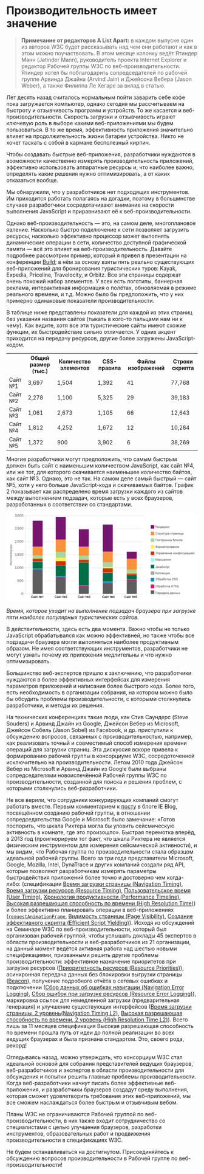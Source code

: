 # Производительность имеет значение

> **Примечание от редакторов A List Apart:** в каждом выпуске один из авторов 
W3C будет рассказывать над чем они работают и как в этом можно 
поучаствовать. В этом месяце колонку ведёт Ятиндер Манн (Jatinder Mann), 
руководитель проекта Internet Explorer и редактор Рабочей группы W3C по 
веб-производительности. Ятиндер хотел бы поблагодарить сопредседателей по 
рабочей группе Арвинда Джайна (Arvind Jain) и Джейсона Вебера (Jason Weber), а 
также Филиппа Ле Хегаре за вклад в статью.

Лет десять назад считалось нормальным пойти заварить себе кофе пока 
загружается компьютер, однако сегодня мы рассчитываем на быстроту и отзывчивость 
программ и устройств. То же касается и веб-производительности. Скорость загрузки 
и отзывчивость играют ключевую роль в выборе какими веб-приложениями 
мы будем пользоваться. В то же время, эффективность приложения значительно 
влияет на продолжительность жизни батареи устройства. Никто не хочет таскать 
с собой в кармане бесполезный кирпич. 

Чтобы создавать быстрые веб-приложения, разработчики нуждаются в возможности 
качественно измерять производительность приложений, эффективно использовать 
аппаратные ресурсы и, что наиболее важно, определять какие решения нужно 
оптимизировать, а от каких отказаться вообще. 

Мы обнаружили, что у разработчиков нет подходящих инструментов. Им 
приходится работать полагаясь на догадки, поэтому в большинстве случаев 
разработчики сосредотачивают внимание на скорости выполнения JavaScript и 
приравнивают её к веб-производительности.

Однако веб-производительность — это, на самом деле, многоплановое явление. 
Насколько быстро подключение к сети позволяет загрузить ресурсы, насколько 
эффективно процессор может выполнять динамические операции в сети, 
количество доступной графической памяти — всё это влияет на 
веб-производительность. Давайте подробнее 
рассмотрим пример, который я привел в презентации на конференции [Build][1]; в 
нём за основу взяты пять реально существующих веб-приложений для бронирования 
туристических туров: Kayak, Expedia, Priceline, Travelocity, и Orbitz. 
Все эти страницы содержат очень похожий набор элементов. У всех есть 
логотипы, баннерная реклама, интерактивная информация о полётах, обновляемая в 
режиме реального времени, и т.д. Можно было бы предположить, что у них
примерно одинаковые показатели производительности. 

В таблице ниже представлены показатели для каждой из этих страниц без указания 
названия сайтов (тыкать в кого-то пальцами нам ни к чему). Как видите, хотя 
все эти туристические сайты имеют схожие функции, их быстродействие 
сильно отличается. У одних акцент приходится на передачу ресурсов, 
другие более загружены JavaScript-кодом.

<table>
<tr><th></th><th>Общий размер (тыс.)</th><th>Количество элементов</th><th>CSS-правила</th><th>Файлы изображений</th><th>Строки скрипта</th></tr>
<tr><td>Сайт №1</td><td>3,697</td><td>1,504</td><td>1,392</td><td>41</td><td>77,768</td></tr>
<tr><td>Сайт №2</td><td>2,278</td><td>1,100</td><td>5,325</td><td>29</td><td>39,183</td></tr>
<tr><td>Сайт №3</td><td>1,061</td><td>2,673</td><td>1,105</td><td>66</td><td>12,643</td></tr>
<tr><td>Сайт №4</td><td>1,812</td><td>4,252</td><td>1,672</td><td>12</td><td>10,284</td></tr>
<tr><td>Сайт №5</td><td>1,372</td><td>900</td><td>3,902</td><td>6</td><td>38,269</td></tr>
</table>

Многие разработчики могут предположить, что самым быстрым должен быть сайт с 
наименьшим количеством JavaScript, как сайт №4, или же тот, для 
которого скачивается наименьшее количество байтов, как сайт №3. Однако, это не 
так. На самом деле самый быстрый  — сайт №5, хотя у него больше JavaScript-кода 
и скачиваемых байтов. График 2 показывает как распределено время загрузки каждого 
из сайтов между выполнением подзадач, которые есть у всех браузеров, разработанных 
в соответствии со стандартами.

![диаграмма][Столбчатая диаграмма, демонстрирующая время загрузки каждой подсистемы браузера в миллисекундах для пяти сайтов]

*Время, которое уходит на выполнение подзадач браузера при загрузке пяти наиболее 
популярных туристических сайтов.*

В действительности, здесь есть два момента. Важно чтобы не только JavaScript 
обрабатывался как можно эффективней, но также чтобы все подзадачи браузера могли 
выполняться наиболее продуктивным образом. Не имея соответствующих 
инструментов, разработчики не могут узнать почему их приложения медлительны 
и что нужно оптимизировать.

Большинство веб-экспертов пришло к заключению, что разработчики нуждаются в 
более эффективных интерфейсах для измерения параметров приложений и написания 
более быстрого кода. Более того, есть необходимость в организации собрания, на 
котором можно было бы обсудить проблемы производительности, с которыми 
столкнулись разработчики, и методы их решения.

На технических конференциях такие люди, как Стив Саундерс (Steve Souders) 
и Арвинд Джайн из Google, Джейсон Вебер из Microsoft, Джейсон Собель 
(Jason Sobel) из Facebook, и др. приступили к обсуждению вопросов, связанных с 
производительностью, например, как реализовать точный и совместимый способ 
измерения времени операций для загрузки страниц. Эта дискуссия вскоре привела к 
формированию рабочей группы в консорциуме W3C, сосредоточенной исключительно на 
производительности. Летом 2010 года Джейсон Вебер из Microsoft и Арвинд Джайн из 
Google были выбраны сопредседателями новоиспечённой Рабочей группы W3C по 
производительности, созданной для поиска и решения проблем, 
с которыми столкнулись веб-разработчики.

Не все верили, что сотрудники конкурирующих компаний смогут работать вместе. 
Первым комментарием к [посту][2] в блоге IE Blog, посвящённом созданию рабочей 
группы, в отношении сопредседательства Google и Microsoft было замечание: 
«Готов поспорить, что шкала Рихтера могла бы уловить сейсмическую активность в 
комнате, где это произошло». Быстрая перемотка вперёд, в 2013 год (проигнорируем 
тот факт, что шкала Рихтера не является физическим инструментом для измерения 
сейсмической активности), и мы видим, что Рабочая группа по производительности 
стала образцом идеальной рабочей группы. Всего за три года представители 
Microsoft, Google, Mozilla, Intel, DynaTrace и других компаний 
создали ряд API, которые позволяют разработчикам измерять параметры 
быстродействия приложений более точно и достоверно чем когда-либо: 
(спецификации [Время загрузки страницы (Navigation Timing)][3], 
[Время загрузки ресурсов (Resource Timing)][4], 
[Пользовательское время (User Timing)][5], 
[Хронология продуктивности (Performance Timeline)][6], 
[Высокая разрешающая способность по времени (High Resolution Time)][7]) и 
более эффективно планировать операции в веб-приложениях ([`requestAnimationFrame`][8], 
[Видимость страницы (Page Visibility)][9], 
[Создание эффективного скрипта (Efficient Script Yielding)][10]). 
Исходя из обсуждений на Семинаре W3C по веб-производительности, который был 
организован рабочей группой, чтобы услышать доклады 45 экспертов в области 
производительности и веб-разработчиков из 21 организации, на данный момент 
ведётся активная работа над шестью новыми спецификациями, призванными решить 
другие проблемы производительности: эффективное назначение приоритетов при 
загрузке ресурсов ([Приоритетность ресурсов (Resource Priorities)][12]), 
асинхронная передача данных без блокировки выгрузки страницы ([Beacon][13]), 
получение подробного отчёта о сетевых ошибках и подключении ([Сбор данных об 
ошибках навигации (Navigation Error Logging)][14], [Сбор ошибок при загрузке 
ресурсов (Resource Error Logging)][15]), маркировка ссылок для немедленной 
загрузки (предварительная генерация) и улучшение существующих интерфейсов 
([Время загрузки страницы, 2 уровень(Navigation Timing L2)][16], [Высокая 
разрешающая способность по времени, 2 уровень (High Resolution Time L2)][17]). 
Всего лишь за 11 месяцев спецификация Высокая разрешающая способность по времени 
прошла путь от идеи до полной реализации во всех ведущих браузерах и была 
признана стандартом. Это, своего рода, рекорд!

Оглядываясь назад, можно утверждать, что консорциум W3C стал идеальной основой 
для собрания представителей ведущих браузеров, веб-разработчиков и экспертов в 
области производительности для обсуждения и попытки решить главные проблемы 
производительности. Когда веб-разработчики начнут писать более эффективные 
веб-приложения, и разработчики браузеров создадут среду выполнения, которая 
сможет удовлетворить требования этих веб-приложений, мы все сможем наслаждаться 
более быстрым и отзывчивым вебом. 

Планы W3C не ограничиваются Рабочей группой по веб-производительности, в них 
также входит сотрудничество со специалистами с целью улучшения браузеров, 
разработки инструментов, образовательных работ и продвижения производительности 
в спецификациях W3C.

Не будем останавливаться на достигнутом. Присоединяйтесь к обсуждению вопросов 
производительности в Рабочей группе по веб-производительности!

[1]: http://channel9.msdn.com/Events/Build/2012/3-132
[2]: http://blogs.msdn.com/b/ie/archive/2010/08/18/microsoft-to-co-chair-new-w3c-web-performance-working-group.aspx
[3]: http://www.w3.org/TR/2012/REC-navigation-timing-20121217/
[4]: http://www.w3.org/TR/2012/CR-resource-timing-20120522/
[5]: http://www.w3.org/TR/2012/CR-user-timing-20120726/
[6]: http://www.w3.org/TR/2012/CR-performance-timeline-20120726/
[7]: http://www.w3.org/TR/hr-time/
[8]: http://www.w3.org/TR/animation-timing/
[9]: http://www.w3.org/TR/page-visibility/
[10]: https://dvcs.w3.org/hg/webperf/raw-file/tip/specs/setImmediate/Overview.html
[11]: http://www.w3.org/2012/11/performance-workshop/
[12]: https://dvcs.w3.org/hg/webperf/raw-file/tip/specs/ResourcePriorities/Overview.html
[13]: https://dvcs.w3.org/hg/webperf/raw-file/tip/specs/Beacon/Overview.html
[14]: https://dvcs.w3.org/hg/webperf/raw-file/tip/specs/NavigationErrorLogging/Overview.html
[15]: https://dvcs.w3.org/hg/webperf/raw-file/tip/specs/ResourceErrorLogging/Overview.html
[16]: https://dvcs.w3.org/hg/webperf/raw-file/tip/specs/NavigationTiming2/Overview.html
[17]: https://dvcs.w3.org/hg/webperf/raw-file/tip/specs/HighResolutionTime2/Overview.html
[18]: http://www.w3.org/2013/Talks/0610-performance/#/

[Столбчатая диаграмма, демонстрирующая время загрузки каждой подсистемы браузера в миллисекундах для пяти сайтов]: img/MannFig2_lo-ru.png
